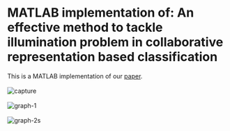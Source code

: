 # MATLAB implementation of: An effective method to tackle illumination problem in collaborative representation based classification 
This is a MATLAB implementation of our [paper](https://ieeexplore.ieee.org/document/8228228).<br/> <br/>
![capture](https://user-images.githubusercontent.com/30661597/47420957-6fdfa880-d734-11e8-84b4-a4594665a2cd.PNG)
<br/><br/>
![graph-1](https://user-images.githubusercontent.com/30661597/47573478-4cfaf300-d8f2-11e8-9edb-f131f536aa47.png)
<br/><br/>
![graph-2s](https://user-images.githubusercontent.com/30661597/47573712-d6122a00-d8f2-11e8-8768-373a1901deaf.png)
